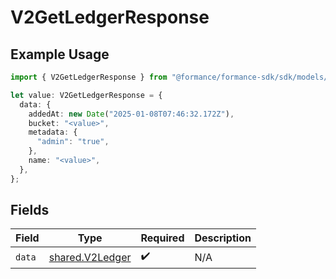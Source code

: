 # V2GetLedgerResponse

## Example Usage

```typescript
import { V2GetLedgerResponse } from "@formance/formance-sdk/sdk/models/shared";

let value: V2GetLedgerResponse = {
  data: {
    addedAt: new Date("2025-01-08T07:46:32.172Z"),
    bucket: "<value>",
    metadata: {
      "admin": "true",
    },
    name: "<value>",
  },
};
```

## Fields

| Field                                                     | Type                                                      | Required                                                  | Description                                               |
| --------------------------------------------------------- | --------------------------------------------------------- | --------------------------------------------------------- | --------------------------------------------------------- |
| `data`                                                    | [shared.V2Ledger](../../../sdk/models/shared/v2ledger.md) | :heavy_check_mark:                                        | N/A                                                       |